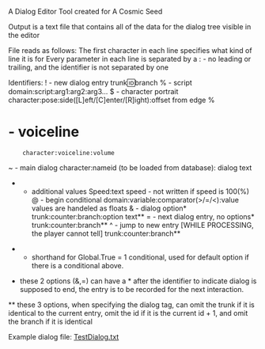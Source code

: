 A Dialog Editor Tool created for A Cosmic Seed

Output is a text file that contains all of the data for the dialog tree visible in the editor 

File reads as follows:
The first character in each line specifies what kind of line it is for
Every parameter in each line is separated by a : - no leading or trailing, and the identifier is not separated by one

Identifiers:
! - new dialog entry
        trunk:id:branch
% - script
        domain:script:arg1:arg2:arg3...
$ - character portrait
        character:pose:side([L]eft/[C]enter/[R]ight):offset from edge %
# - voiceline
        character:voiceline:volume
~ - main dialog
        character:nameid (to be loaded from database): dialog text
* - additional values
        Speed:text speed - not written if speed is 100(%)
@ - begin conditional
        domain:variable:comparator(>/=/<):value
                values are handeled as floats
& - dialog option*
        trunk:counter:branch:option text**
= - next dialog entry, no options*
        trunk:counter:branch**
^ - jump to new entry [WHILE PROCESSING, the player cannot tell]
        trunk:counter:branch**
- - shorthand for Global.True = 1 conditional, used for default option if there is a conditional above. 

* these 2 options (&,=) can have a * after the identifier to indicate dialog is supposed to end, the entry is to be recorded for the next interaction.

** these 3 options, when specifying the dialog tag, can omit the trunk if it is identical to the current entry, omit the id if it is the current id + 1, and omit the branch if it is identical

Example dialog file:
[TestDialog.txt](https://github.com/Just-Cryo/Dialog-Editor-Tool/files/8403355/TestDialog.txt)

